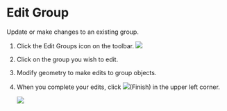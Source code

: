 # Edit Group

Update or make changes to an existing group.

1. Click the Edit Groups icon on the toolbar. ![](Images/GUID-69A0D94C-B465-4B27-A517-5D0AF235F103-low.png)
2. Click on the group you wish to edit.
3. Modify geometry to make edits to group objects.
4. When you complete your edits, click ![](Images/GUID-8B55D4B7-98DF-4FDC-B90C-2E0E14C5DB94-low.png)(Finish) in the upper left corner. 
    
    ![](Images/GUID-A986CAD2-8BF8-4ECB-8A89-698F0FD95F35-low.png)
